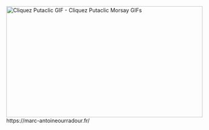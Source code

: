 
<img src="https://media.tenor.com/r1-xtl_tGbEAAAAC/cliquez-putaclic.gif" width="518" height="294.36546184738955" alt="Cliquez Putaclic GIF - Cliquez Putaclic Morsay GIFs" style="max-width: 518px;">
https://marc-antoineourradour.fr/
